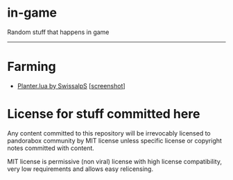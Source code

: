 # in-game
Random stuff that happens in game

-------------
# Farming
* [Planter.lua by SwissalpS](https://github.com/SwissalpS/SwissalpSminetestLuaControllerCodeCollection/blob/master/Planter.lua) [[screenshot](https://user-images.githubusercontent.com/161979/99493473-8dad8500-296f-11eb-8013-7f5d9f6d9509.png)]

# License for stuff committed here

Any content committed to this repository will be irrevocably licensed to pandorabox community by MIT license unless specific license or copyright notes committed with content.

MIT license is permissive (non viral) license with high license compatibility, very low requirements and allows easy relicensing.

